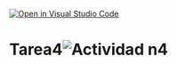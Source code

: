[![Open in Visual Studio Code](https://classroom.github.com/assets/open-in-vscode-718a45dd9cf7e7f842a935f5ebbe5719a5e09af4491e668f4dbf3b35d5cca122.svg)](https://classroom.github.com/online_ide?assignment_repo_id=14962245&assignment_repo_type=AssignmentRepo)
# Tarea4![Actividad n4](https://github.com/ISPC-TST-AyC-2024/Tarea4/assets/108839778/61115aaa-ac58-4674-ac5d-f87247bd379b)
